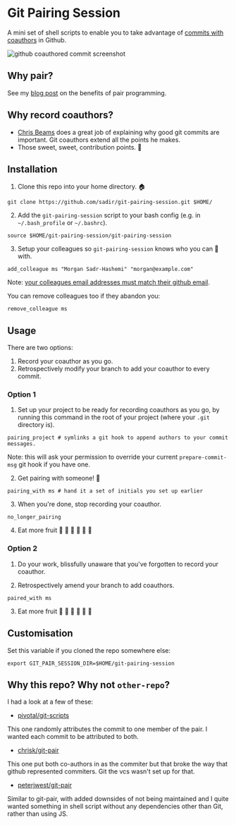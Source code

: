 # Git Pairing Session

A mini set of shell scripts to enable you to take advantage of [commits with coauthors](https://github.com/blog/2496-commit-together-with-co-authors) in Github.

![github coauthored commit screenshot](https://i.imgur.com/2Yu1IdT.png)
## Why pair?

See my [blog post](https://tech.nested.com/) on the benefits of pair programming.

## Why record coauthors?

  * [Chris Beams](https://chris.beams.io/posts/git-commit/) does a great job of explaining why good git commits are important. Git coauthors extend all the points he makes.
  * Those sweet, sweet, contribution points. :green_heart:

## Installation

1. Clone this repo into your home directory. :house:

```
git clone https://github.com/sadir/git-pairing-session.git $HOME/
```

2. Add the `git-pairing-session` script to your bash config (e.g. in `~/.bash_profile` or `~/.bashrc`).

```
source $HOME/git-pairing-session/git-pairing-session
```

3. Setup your colleagues so `git-pairing-session` knows who you can :pear: with.

```
add_colleague ms "Morgan Sadr-Hashemi" "morgan@example.com"
```

Note: [your colleagues email addresses must match their github email](https://help.github.com/articles/creating-a-commit-with-multiple-authors/).

You can remove colleagues too if they abandon you:

```
remove_colleague ms
```

## Usage

There are two options:

  1. Record your coauthor as you go.
  2. Retrospectively modify your branch to add your coauthor to every commit.

### Option 1

1. Set up your project to be ready for recording coauthors as you go, by running this command in the root of your project (where your `.git` directory is).

```
pairing_project # symlinks a git hook to append authors to your commit messages.
```

Note: this will ask your permission to override your current `prepare-commit-msg` git hook if you have one.

2. Get pairing with someone! :muscle:

```
pairing_with ms # hand it a set of initials you set up earlier
```

3. When you're done, stop recording your coauthor.

```
no_longer_pairing
```

4. Eat more fruit :pear: :grapes: :tangerine: :green_apple: :banana: :cherries:

### Option 2

1. Do your work, blissfully unaware that you've forgotten to record your coauthor.

2. Retrospectively amend your branch to add coauthors.

```
paired_with ms
```

3. Eat more fruit :pear: :grapes: :tangerine: :green_apple: :banana: :cherries:

## Customisation

Set this variable if you cloned the repo somewhere else:

```
export GIT_PAIR_SESSION_DIR=$HOME/git-pairing-session
```

## Why this repo? Why not `other-repo`?

I had a look at a few of these:

* [pivotal/git-scripts](https://github.com/pivotal/git_scripts)

This one randomly attributes the commit to one member of the pair. I wanted each commit to be attributed to both.

* [chrisk/git-pair](https://github.com/chrisk/git-pair)

This one put both co-authors in as the commiter but that broke the way that github represented commiters. Git the vcs wasn't set up for that.

* [peterjwest/git-pair](https://github.com/peterjwest/git-pair)

Similar to git-pair, with added downsides of not being maintained and I quite wanted something in shell script without any dependencies other than Git, rather than using JS.
